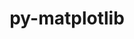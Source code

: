 ---
title: "py-matplotlib"
layout: cache
categories: [package, develop-2023-05-18]
meta: {"versions": ["3.7.1"], "compilers": ["gcc@=11.1.0", "gcc@=11.3.0", "gcc@=7.5.0"], "oss": ["ubuntu18.04", "ubuntu20.04", "ubuntu22.04"], "platforms": ["linux"], "targets": ["ppc64le", "x86_64_v3"], "stacks": ["data-vis-sdk", "e4s", "e4s-power", "ml-linux-x86_64-cpu", "ml-linux-x86_64-cuda", "radiuss", "root"], "num_specs": 8, "num_specs_by_stack": {"root": 8, "radiuss": 1, "e4s-power": 1, "data-vis-sdk": 2, "e4s": 2, "ml-linux-x86_64-cuda": 1, "ml-linux-x86_64-cpu": 1}}
spec_details: [{"hash": "7kdudblhpzjbn7ejhjro7e3ad7ovnlbs", "compiler": "gcc@=7.5.0", "versions": ["3.7.1"], "os": "ubuntu18.04", "platform": "linux", "target": "x86_64_v3", "variants": ["~animation", "backend=agg", "build_system=python_pip", "~fonts", "~latex", "~movies"], "stacks": ["root", "radiuss"], "size": "-", "tarball": "https://binaries.spack.io/releases/develop-2023-05-18/build_cache/linux-ubuntu18.04-x86_64_v3/gcc-7.5.0/py-matplotlib-3.7.1/linux-ubuntu18.04-x86_64_v3-gcc-7.5.0-py-matplotlib-3.7.1-7kdudblhpzjbn7ejhjro7e3ad7ovnlbs.spack"}, {"hash": "lizwwz737ez6forezbe6wp667gn72m72", "compiler": "gcc@=11.1.0", "versions": ["3.7.1"], "os": "ubuntu20.04", "platform": "linux", "target": "ppc64le", "variants": ["~animation", "backend=agg", "build_system=python_pip", "~fonts", "~latex", "~movies"], "stacks": ["e4s-power", "root"], "size": "-", "tarball": "https://binaries.spack.io/releases/develop-2023-05-18/build_cache/linux-ubuntu20.04-ppc64le/gcc-11.1.0/py-matplotlib-3.7.1/linux-ubuntu20.04-ppc64le-gcc-11.1.0-py-matplotlib-3.7.1-lizwwz737ez6forezbe6wp667gn72m72.spack"}, {"hash": "3akeap77reqfs2az56zx3yz6udmtwyjf", "compiler": "gcc@=11.1.0", "versions": ["3.7.1"], "os": "ubuntu20.04", "platform": "linux", "target": "x86_64_v3", "variants": ["~animation", "backend=agg", "build_system=python_pip", "~fonts", "~latex", "~movies"], "stacks": ["data-vis-sdk", "root"], "size": "-", "tarball": "https://binaries.spack.io/releases/develop-2023-05-18/build_cache/linux-ubuntu20.04-x86_64_v3/gcc-11.1.0/py-matplotlib-3.7.1/linux-ubuntu20.04-x86_64_v3-gcc-11.1.0-py-matplotlib-3.7.1-3akeap77reqfs2az56zx3yz6udmtwyjf.spack"}, {"hash": "l7ryrlfqnzaj5fjlzvgoqs2ayzvs5i3z", "compiler": "gcc@=11.1.0", "versions": ["3.7.1"], "os": "ubuntu20.04", "platform": "linux", "target": "x86_64_v3", "variants": ["~animation", "backend=agg", "build_system=python_pip", "~fonts", "~latex", "~movies"], "stacks": ["root", "e4s"], "size": "-", "tarball": "https://binaries.spack.io/releases/develop-2023-05-18/build_cache/linux-ubuntu20.04-x86_64_v3/gcc-11.1.0/py-matplotlib-3.7.1/linux-ubuntu20.04-x86_64_v3-gcc-11.1.0-py-matplotlib-3.7.1-l7ryrlfqnzaj5fjlzvgoqs2ayzvs5i3z.spack"}, {"hash": "d2xpu77c6jwfqlggjlv5texgvmbajwdc", "compiler": "gcc@=11.1.0", "versions": ["3.7.1"], "os": "ubuntu20.04", "platform": "linux", "target": "x86_64_v3", "variants": ["~animation", "backend=agg", "build_system=python_pip", "~fonts", "~latex", "~movies"], "stacks": ["root", "e4s"], "size": "-", "tarball": "https://binaries.spack.io/releases/develop-2023-05-18/build_cache/linux-ubuntu20.04-x86_64_v3/gcc-11.1.0/py-matplotlib-3.7.1/linux-ubuntu20.04-x86_64_v3-gcc-11.1.0-py-matplotlib-3.7.1-d2xpu77c6jwfqlggjlv5texgvmbajwdc.spack"}, {"hash": "rqjfscxikks4rb5zre27ik24qwy3brpy", "compiler": "gcc@=11.1.0", "versions": ["3.7.1"], "os": "ubuntu20.04", "platform": "linux", "target": "x86_64_v3", "variants": ["~animation", "backend=agg", "build_system=python_pip", "~fonts", "~latex", "~movies"], "stacks": ["data-vis-sdk", "root"], "size": "-", "tarball": "https://binaries.spack.io/releases/develop-2023-05-18/build_cache/linux-ubuntu20.04-x86_64_v3/gcc-11.1.0/py-matplotlib-3.7.1/linux-ubuntu20.04-x86_64_v3-gcc-11.1.0-py-matplotlib-3.7.1-rqjfscxikks4rb5zre27ik24qwy3brpy.spack"}, {"hash": "2fbndswm3o7ca3mqomiwwt77wd3xikvj", "compiler": "gcc@=11.3.0", "versions": ["3.7.1"], "os": "ubuntu22.04", "platform": "linux", "target": "x86_64_v3", "variants": ["~animation", "backend=agg", "build_system=python_pip", "~fonts", "~latex", "~movies"], "stacks": ["ml-linux-x86_64-cuda", "root"], "size": "-", "tarball": "https://binaries.spack.io/releases/develop-2023-05-18/build_cache/linux-ubuntu22.04-x86_64_v3/gcc-11.3.0/py-matplotlib-3.7.1/linux-ubuntu22.04-x86_64_v3-gcc-11.3.0-py-matplotlib-3.7.1-2fbndswm3o7ca3mqomiwwt77wd3xikvj.spack"}, {"hash": "og3r257ilqdn3gphxlagbacdwihpazcf", "compiler": "gcc@=11.3.0", "versions": ["3.7.1"], "os": "ubuntu22.04", "platform": "linux", "target": "x86_64_v3", "variants": ["~animation", "backend=agg", "build_system=python_pip", "~fonts", "~latex", "~movies"], "stacks": ["ml-linux-x86_64-cpu", "root"], "size": "-", "tarball": "https://binaries.spack.io/releases/develop-2023-05-18/build_cache/linux-ubuntu22.04-x86_64_v3/gcc-11.3.0/py-matplotlib-3.7.1/linux-ubuntu22.04-x86_64_v3-gcc-11.3.0-py-matplotlib-3.7.1-og3r257ilqdn3gphxlagbacdwihpazcf.spack"}]
---